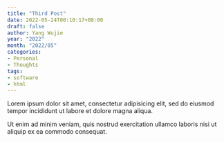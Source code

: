 ```yaml
---
title: "Third Post"
date: 2022-05-24T00:10:17+08:00
draft: false
author: Yang Wujie
year: "2022"
month: "2022/05"
categories:
- Personal
- Thoughts
tags:
- software
- html
---
```

Lorem ipsum dolor sit amet, consectetur adipisicing elit, sed do eiusmod
tempor incididunt ut labore et dolore magna aliqua.
<!--more-->
Ut enim ad minim veniam, quis nostrud exercitation ullamco laboris nisi ut
aliquip ex ea commodo consequat.